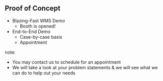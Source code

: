 ##  Proof of Concept

- Blazing-Fast WMS Demo  <!-- .element: class="fragment" data-fragment-index="1" -->
  - Booth is opened! <!-- .element: class="fragment" data-fragment-index="1" -->
- End-to-End Demo <!-- .element: class="fragment" data-fragment-index="2" -->
  - Case-by-case basis <!-- .element: class="fragment" data-fragment-index="2" -->
  - Appointment <!-- .element: class="fragment" data-fragment-index="2" -->

note:
- You may contact us to schedule for an appointment
- We will take a look at your problem statements & we will see what we can do to help out your needs
